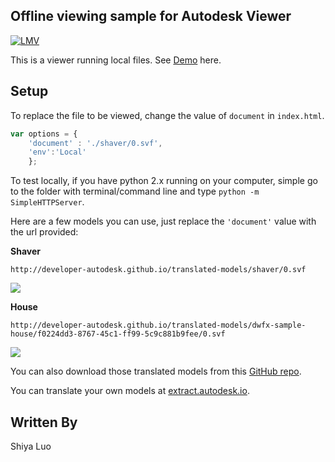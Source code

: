 ## Offline viewing sample for Autodesk Viewer
[![LMV](https://img.shields.io/badge/Viewer-v2.10-green.svg)](https://developer.autodesk.com/en/docs/viewer/v2/overview/)

This is a viewer running local files. See [Demo](http://developer-autodesk.github.io/viewer-javascript-offline.sample) here.

## Setup
To replace the file to be viewed, change the value of `document` in `index.html`.
````javascript
var options = {
    'document' : './shaver/0.svf',
    'env':'Local'
    };
````


To test locally, if you have python 2.x running on your computer, simple go to the folder with terminal/command line and type `python -m SimpleHTTPServer`.


Here are a few models you can use, just replace the `'document'` value with the url provided:


__Shaver__
````
http://developer-autodesk.github.io/translated-models/shaver/0.svf
````
![](http://autodesk-forge.github.io/viewer-javascript-offline.sample/shaver.png)


__House__
```
http://developer-autodesk.github.io/translated-models/dwfx-sample-house/f0224dd3-8767-45c1-ff99-5c9c881b9fee/0.svf
```
![](http://autodesk-forge.github.io/viewer-javascript-offline.sample/house.png)

You can also download those translated models from this [GitHub repo](https://github.com/Developer-Autodesk/translated-models).

You can translate your own models at [extract.autodesk.io](http://extract.autodesk.io).

## Written By
Shiya Luo

